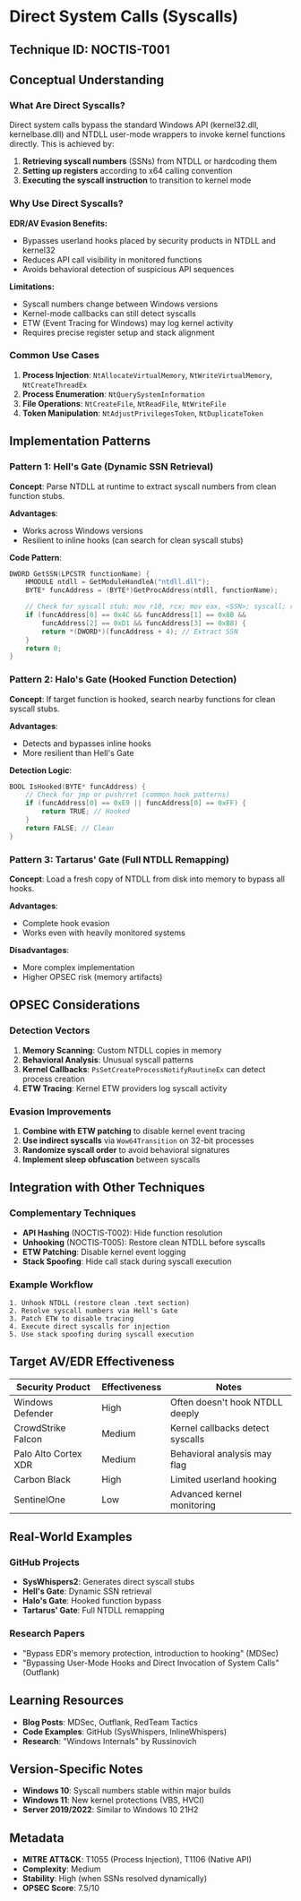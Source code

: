 # Direct System Calls (Syscalls)

## Technique ID: NOCTIS-T001

## Conceptual Understanding

### What Are Direct Syscalls?

Direct system calls bypass the standard Windows API (kernel32.dll, kernelbase.dll) and NTDLL user-mode wrappers to invoke kernel functions directly. This is achieved by:

1. **Retrieving syscall numbers** (SSNs) from NTDLL or hardcoding them
2. **Setting up registers** according to x64 calling convention
3. **Executing the syscall instruction** to transition to kernel mode

### Why Use Direct Syscalls?

**EDR/AV Evasion Benefits:**
- Bypasses userland hooks placed by security products in NTDLL and kernel32
- Reduces API call visibility in monitored functions
- Avoids behavioral detection of suspicious API sequences

**Limitations:**
- Syscall numbers change between Windows versions
- Kernel-mode callbacks can still detect syscalls
- ETW (Event Tracing for Windows) may log kernel activity
- Requires precise register setup and stack alignment

### Common Use Cases

1. **Process Injection**: `NtAllocateVirtualMemory`, `NtWriteVirtualMemory`, `NtCreateThreadEx`
2. **Process Enumeration**: `NtQuerySystemInformation`
3. **File Operations**: `NtCreateFile`, `NtReadFile`, `NtWriteFile`
4. **Token Manipulation**: `NtAdjustPrivilegesToken`, `NtDuplicateToken`

## Implementation Patterns

### Pattern 1: Hell's Gate (Dynamic SSN Retrieval)

**Concept**: Parse NTDLL at runtime to extract syscall numbers from clean function stubs.

**Advantages**:
- Works across Windows versions
- Resilient to inline hooks (can search for clean syscall stubs)

**Code Pattern**:
```c
DWORD GetSSN(LPCSTR functionName) {
    HMODULE ntdll = GetModuleHandleA("ntdll.dll");
    BYTE* funcAddress = (BYTE*)GetProcAddress(ntdll, functionName);

    // Check for syscall stub: mov r10, rcx; mov eax, <SSN>; syscall; ret
    if (funcAddress[0] == 0x4C && funcAddress[1] == 0x8B &&
        funcAddress[2] == 0xD1 && funcAddress[3] == 0xB8) {
        return *(DWORD*)(funcAddress + 4); // Extract SSN
    }
    return 0;
}
```

### Pattern 2: Halo's Gate (Hooked Function Detection)

**Concept**: If target function is hooked, search nearby functions for clean syscall stubs.

**Advantages**:
- Detects and bypasses inline hooks
- More resilient than Hell's Gate

**Detection Logic**:
```c
BOOL IsHooked(BYTE* funcAddress) {
    // Check for jmp or push/ret (common hook patterns)
    if (funcAddress[0] == 0xE9 || funcAddress[0] == 0xFF) {
        return TRUE; // Hooked
    }
    return FALSE; // Clean
}
```

### Pattern 3: Tartarus' Gate (Full NTDLL Remapping)

**Concept**: Load a fresh copy of NTDLL from disk into memory to bypass all hooks.

**Advantages**:
- Complete hook evasion
- Works even with heavily monitored systems

**Disadvantages**:
- More complex implementation
- Higher OPSEC risk (memory artifacts)

## OPSEC Considerations

### Detection Vectors

1. **Memory Scanning**: Custom NTDLL copies in memory
2. **Behavioral Analysis**: Unusual syscall patterns
3. **Kernel Callbacks**: `PsSetCreateProcessNotifyRoutineEx` can detect process creation
4. **ETW Tracing**: Kernel ETW providers log syscall activity

### Evasion Improvements

1. **Combine with ETW patching** to disable kernel event tracing
2. **Use indirect syscalls** via `Wow64Transition` on 32-bit processes
3. **Randomize syscall order** to avoid behavioral signatures
4. **Implement sleep obfuscation** between syscalls

## Integration with Other Techniques

### Complementary Techniques

- **API Hashing** (NOCTIS-T002): Hide function resolution
- **Unhooking** (NOCTIS-T005): Restore clean NTDLL before syscalls
- **ETW Patching**: Disable kernel event logging
- **Stack Spoofing**: Hide call stack during syscall execution

### Example Workflow

```
1. Unhook NTDLL (restore clean .text section)
2. Resolve syscall numbers via Hell's Gate
3. Patch ETW to disable tracing
4. Execute direct syscalls for injection
5. Use stack spoofing during syscall execution
```

## Target AV/EDR Effectiveness

| Security Product | Effectiveness | Notes |
|-----------------|---------------|-------|
| Windows Defender | High | Often doesn't hook NTDLL deeply |
| CrowdStrike Falcon | Medium | Kernel callbacks detect syscalls |
| Palo Alto Cortex XDR | Medium | Behavioral analysis may flag |
| Carbon Black | High | Limited userland hooking |
| SentinelOne | Low | Advanced kernel monitoring |

## Real-World Examples

### GitHub Projects
- **SysWhispers2**: Generates direct syscall stubs
- **Hell's Gate**: Dynamic SSN retrieval
- **Halo's Gate**: Hooked function bypass
- **Tartarus' Gate**: Full NTDLL remapping

### Research Papers
- "Bypass EDR's memory protection, introduction to hooking" (MDSec)
- "Bypassing User-Mode Hooks and Direct Invocation of System Calls" (Outflank)

## Learning Resources

- **Blog Posts**: MDSec, Outflank, RedTeam Tactics
- **Code Examples**: GitHub (SysWhispers, InlineWhispers)
- **Research**: "Windows Internals" by Russinovich

## Version-Specific Notes

- **Windows 10**: Syscall numbers stable within major builds
- **Windows 11**: New kernel protections (VBS, HVCI)
- **Server 2019/2022**: Similar to Windows 10 21H2

## Metadata

- **MITRE ATT&CK**: T1055 (Process Injection), T1106 (Native API)
- **Complexity**: Medium
- **Stability**: High (when SSNs resolved dynamically)
- **OPSEC Score**: 7.5/10
